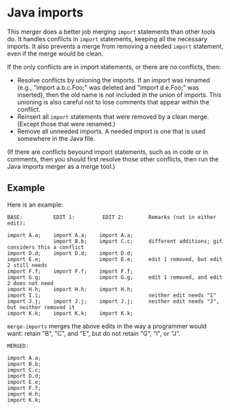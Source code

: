 # Java imports

This merger does a better job merging `import` statements than other tools do.
It handles conflicts in `import` statements, keeping all the necessary imports.
It also prevents a merge from removing a needed `import` statement, even if the
merge would be clean.

If the only conflicts are in import statements, or there are no conflicts, then:

 * Resolve conflicts by unioning the imports.  If an import was renamed (e.g.,
   "import a.b.c.Foo;" was deleted and "import d.e.Foo;" was inserted), then the
   old name is not included in the union of imports.  This unioning is also
   careful not to lose comments that appear within the conflict.
 * Reinsert all `import` statements that were removed by a clean merge.  (Except
   those that were renamed.)
 * Remove all unneeded imports.  A needed import is one that is used somewhere
   in the Java file.

(If there are conflicts beyound import statements, such as in code or in
comments, then you should first resolve those other conflicts, then run the Java
imports merger as a merge tool.)

## Example

Here is an example:

```
BASE:          EDIT 1:         EDIT 2:        Remarks (not in either edit):

import A.a;    import A.a;    import A.a;
               import B.b;    import C.c;     different additions; git considers this a conflict
import D.d;    import D.d;    import D.d;
import E.e;                   import E.e;     edit 1 removed, but edit 2 still needs
import F.f;    import F.f;    import F.f;
import G.g;                   import G.g;     edit 1 removed, and edit 2 does not need
import H.h;    import H.h;    import H.h;
import I.i;                                   neither edit needs "I"
import J.j;    import J.j;    import J.j;     neither edit needs "J", but neither removed it
import K.k;    import K.k;    import K.k;
```

`merge-imports` merges the above edits in the way a programmer would want:
retain "B", "C", and "E", but do not retain "G", "I", or "J".

```
MERGED:

import A.a;
import B.b;
import C.c;
import D.d;
import E.e;
import F.f;
import H.h;
import K.k;
```
